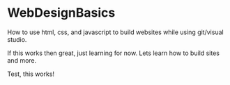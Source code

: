 # WebDesignBasics
How to use html, css, and javascript to build websites while using git/visual studio.

If this works then great, just learning for now. Lets learn how to build sites and more. 

Test, this works!